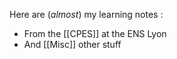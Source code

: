 Here are (*almost*) my learning notes :
 - From the [[CPES]] at the ENS Lyon
 - And [[Misc]] other stuff



